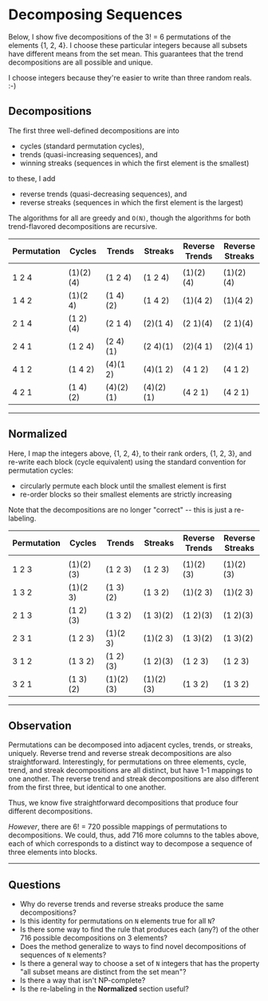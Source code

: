 # Decomposing Sequences

Below, I show five decompositions of the 3! = 6 permutations of the elements {1, 2, 4}.
I choose these particular integers because all subsets have different means from the set mean.
This guarantees that the trend decompositions are all possible and unique.

I choose integers because they're easier to write than three random reals. :-)


## Decompositions

The first three well-defined decompositions are into

- cycles (standard permutation cycles),
- trends (quasi-increasing sequences), and
- winning streaks (sequences in which the first element is the smallest)

to these, I add

- reverse trends (quasi-decreasing sequences), and
- reverse streaks (sequences in which the first element is the largest)

The algorithms for all are greedy and `O(N)`, though the algorithms for both trend-flavored decompositions are recursive.


| Permutation | Cycles   | Trends   | Streaks  | Reverse<br>Trends | Reverse<br>Streaks |
|-------------|----------|----------|----------|-------------------|--------------------|
|             |          |          |          |                   |                    |
| 1 2 4       | (1)(2)(4)| (1 2 4)  | (1 2 4)  | (1)(2)(4)         | (1)(2)(4)          |
| 1 4 2       | (1)(2 4) | (1 4)(2) | (1 4 2)  | (1)(4 2)          | (1)(4 2)           |
| 2 1 4       | (1 2)(4) | (2 1 4)  | (2)(1 4) | (2 1)(4)          | (2 1)(4)           |
| 2 4 1       | (1 2 4)  | (2 4)(1) | (2 4)(1) | (2)(4 1)          | (2)(4 1)           |
| 4 1 2       | (1 4 2)  | (4)(1 2) | (4)(1 2) | (4 1 2)           | (4 1 2)            |
| 4 2 1       | (1 4)(2) | (4)(2)(1)| (4)(2)(1)| (4 2 1)           | (4 2 1)            |

***

## Normalized

Here, I map the integers above, {1, 2, 4}, to their rank orders, {1, 2, 3}, and re-write each block (cycle equivalent)
using the standard convention for permutation cycles:

- circularly permute each block until the smallest element is first
- re-order blocks so their smallest elements are strictly increasing

Note that the decompositions are no longer "correct" -- this is just a re-labeling.

| Permutation | Cycles   | Trends   | Streaks  | Reverse<br>Trends | Reverse<br>Streaks |
|-------------|----------|----------|----------|-------------------|--------------------|
|             |          |          |          |                   |                    |
| 1 2 3       | (1)(2)(3)| (1 2 3)  | (1 2 3)  | (1)(2)(3)         | (1)(2)(3)          |
| 1 3 2       | (1)(2 3) | (1 3)(2) | (1 3 2)  | (1)(2 3)          | (1)(2 3)           |
| 2 1 3       | (1 2)(3) | (1 3 2)  | (1 3)(2) | (1 2)(3)          | (1 2)(3)           |
| 2 3 1       | (1 2 3)  | (1)(2 3) | (1)(2 3) | (1 3)(2)          | (1 3)(2)           |
| 3 1 2       | (1 3 2)  | (1 2)(3) | (1 2)(3) | (1 2 3)           | (1 2 3)            |
| 3 2 1       | (1 3)(2) | (1)(2)(3)| (1)(2)(3)| (1 3 2)           | (1 3 2)            |

***

## Observation

Permutations can be decomposed into adjacent cycles, trends, or streaks, uniquely.
Reverse trend and reverse streak decompositions are also straightforward.
Interestingly, for permutations on three elements, cycle, trend, and streak decompositions are all distinct, but have 1-1 mappings to one another. The reverse trend and streak decompositions are also different from the first three, but identical to one another.

Thus, we know five straightforward decompositions that produce four different decompositions.

*However*, there are 6! = 720 possible mappings of permutations to decompositions.
We could, thus, add 716 more columns to the tables above, each of which corresponds to a distinct way to decompose a sequence of three elements into blocks.

***

## Questions

- Why do reverse trends and reverse streaks produce the same decompositions?
- Is this identity for permutations on `N` elements true for all `N`?
- Is there some way to find the rule that produces each (any?) of the other 716 possible decompositions on 3 elements?
- Does the method generalize to ways to find novel decompositions of sequences of `N` elements?
- Is there a general way to choose a set of `N` integers that has the property "all subset means are distinct from the set mean"?
- Is there a way that isn't NP-complete?
- Is the re-labeling in the **Normalized** section useful?
